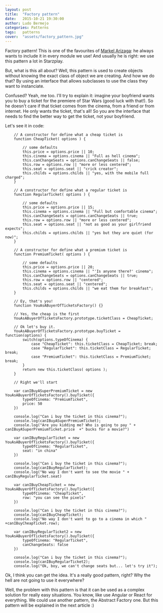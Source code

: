 ```yaml
---
layout: post
title:  "Factory pattern"
date:   2015-10-21 19:30:00
author: Ludo Bermejo
categories: Patterns 
tags:	patterns 
cover:  "assets/factory_pattern.jpg"
---
```


Factory pattern! This is one of the favourites of [Markel Arizaga](https://markelarizaga.wordpress.com/): he always wants to include it in every module we use! And usually he is right: we use this pattern a lot in Starzplay.
  
  But, what is this all about? Well, this pattern is used to create objects without knowing the exact class of object we are creating. And how we do that? By using an interface that allows subclasses to use the class they want to instanciate.
  
  Confused? Yeah, me too. I'll try to explain it: imagine your boyfriend wants you to buy a ticket for the premiere of Star Wars (good luck with that!). So he doesn't care if that ticket comes from the cinema, from a friend or from internet. He only wants the ticket, that's all! So you are the interface that needs to find the better way to get the ticket, not your boyfriend.
  
  Let's see it in code:
  
        // A constructor for define what a cheap ticket is
        function CheapTicket( options ) {
    
            // some defaults
            this.price = options.price || 10;
            this.cinema = options.cinema || "Full as hell cinema";
            this.canChangeSeats = options.canChangeSeats || false;
            this.row = options.row || "more or less centered";
            this.seat = options.seat || "crick creator";
            this.childs = options.childs || "yes, with the mobile full charged";
        }
    
        // A constructor for define what a regular ticket is
        function RegularTicket( options ) {
    
            // some defaults
            this.price = options.price || 15;
            this.cinema = options.cinema || "Full but comfortable cinema";
            this.canChangeSeats = options.canChangeSeats || true;
            this.row = options.row || "more or less centered";
            this.seat = options.seat || "not as good as your girlfriend expects";
            this.childs = options.childs || "yes but they are quiet (for now)";
        }
    
        // A constructor for define what a premium ticket is
        function PremiumTicket( options ) {
    
            // some defaults
            this.price = options.price || 20;
            this.cinema = options.cinema || "'Is anyone there?' cinema";
            this.canChangeSeats = options.canChangeSeats || true;
            this.row = options.row || "centered";
            this.seat = options.seat || "centered";
            this.childs = options.childs || "we eat them for breakfast";
        }
    
        // Ey, that's you!
        function YouAsABuyerOfTicketsFactory() {}
    
        // Yes, the cheap is the first
        YouAsABuyerOfTicketsFactory.prototype.ticketClass = CheapTicket;
    
        // Ok let's buy it.
        YouAsABuyerOfTicketsFactory.prototype.buyTicket = function(options) {
            switch(options.typeOfCinema) {
                case "CheapTicket": this.ticketClass = CheapTicket; break;
                case "RegularTicket": this.ticketClass = RegularTicket; break;
                case "PremiumTicket": this.ticketClass = PremiumTicket; break;
            }
            return new this.ticketClass( options );
        }
    
        // Right we'll start
    
        var canIBuyASuperPremiumTicket = new YouAsABuyerOfTicketsFactory().buyTicket({
            typeOfCinema: "PremiumTicket",
            price: 50
        })
    
        console.log("Can i buy the ticket in this cinema?");
        console.log(canIBuyASuperPremiumTicket);
        console.log("Are you kidding me? Who is going to pay " + canIBuyASuperPremiumTicket.price  +" bucks for a movie?")
    
        var canIBuyRegularTicket = new YouAsABuyerOfTicketsFactory().buyTicket({
            typeOfCinema: "RegularTicket",
            seat: "in china"
        })
    
        console.log("Can i buy the ticket in this cinema?");
        console.log(canIBuyRegularTicket);
        console.log("No way I don't want to see the movie " + canIBuyRegularTicket.seat)
    
        var canIBuyCheapTicket = new YouAsABuyerOfTicketsFactory().buyTicket({
            typeOfCinema: "CheapTicket",
            row: "you can see the pixels"
        })
    
        console.log("Can i buy the ticket in this cinema?");
        console.log(canIBuyCheapTicket);
        console.log("No way I don't want to go to a cinema in which " +canIBuyCheapTicket.row);
    
        var canIBuyRegularTicket2 = new YouAsABuyerOfTicketsFactory().buyTicket({
            typeOfCinema: "RegularTicket",
            canChangeSeats: false
        })
    
        console.log("Can i buy the ticket in this cinema?");
        console.log(canIBuyRegularTicket2);
        console.log("Ok, boy, we can't change seats but... let's try it");
        
Ok, I think you can get the idea. It's a really good pattern, right? Why the hell are not going to use it everywhere?

Well, the problem with this pattern is that it can be used as a complex solution for really easy situations. You know, like use Angular or React for everything. We could use another pattern, the Abstract Factory one. But this pattern will be explained in the next article :)
